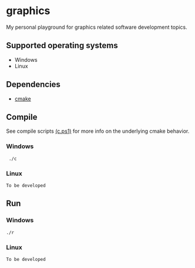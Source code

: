 # graphics

My personal playground for graphics related software development topics. 

## Supported operating systems

- Windows
- Linux

## Dependencies

- [cmake](https://cmake.org/)

## Compile

See compile scripts [(c.ps1)](https://github.com/Xatenev/graphics/blob/master/c.ps1) for more info on the underlying cmake behavior.

### Windows

     ./c

### Linux

    To be developed 
 

## Run

### Windows

    ./r

### Linux

    To be developed
